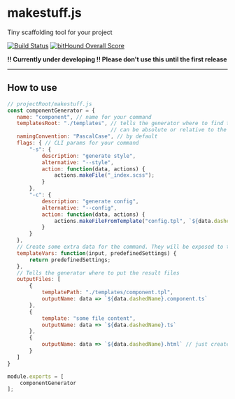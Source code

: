 # makestuff.js
Tiny scaffolding tool for your project

[![Build Status](https://travis-ci.org/arodik/makestuff.js.svg?branch=master)](https://travis-ci.org/arodik/makestuff.js)
[![bitHound Overall Score](https://www.bithound.io/github/arodik/makestuff.js/badges/score.svg)](https://www.bithound.io/github/arodik/makestuff.js)

**!! Currently under developing !! Please don't use this until the first release**

----------------

## How to use

```js
// projectRoot/makestuff.js
const componentGenerator = {
   name: "component", // name for your command
   templatesRoot: "./templates", // tells the generator where to find the templates, 
                                 // can be absolute or relative to the appRoot
   namingConvention: "PascalCase", // by default
   flags: { // CLI params for your command
       "-s": {
           description: "generate style",
           alternative: "--style",
           action: function(data, actions) {
               actions.makeFile("_index.scss");
           }
       },
       "-c": {
           description: "generate config",
           alternative: "--config",
           action: function(data, actions) {
               actions.makeFileFromTemplate("config.tpl", `${data.dashedName}.config.js`);
           }
       }
   },
   // Create some extra data for the command. They will be exposed to the templates
   templateVars: function(input, predefinedSettings) {
       return predefinedSettings;
   },
   // Tells the generator where to put the result files
   outputFiles: [
       {
           templatePath: "./templates/component.tpl",
           outputName: data => `${data.dashedName}.component.ts`
       },
       {
           template: "some file content",
           outputName: data => `${data.dashedName}.ts`
       },
       {
           outputName: data => `${data.dashedName}.html` // just create emplty file
       }
   ]
}

module.exports = [
    componentGenerator
];
```
